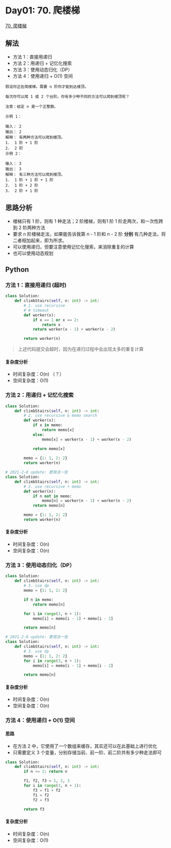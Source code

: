 
# Day01: 70. 爬楼梯

[70. 爬楼梯](https://leetcode-cn.com/problems/climbing-stairs/)

## 解法

* 方法 1：直接用递归 
* 方法 2：用递归 + 记忆化搜索
* 方法 3：使用动态归化（DP）
* 方法 4：使用递归 + O(1) 空间

```
假设你正在爬楼梯。需要 n 阶你才能到达楼顶。

每次你可以爬 1 或 2 个台阶。你有多少种不同的方法可以爬到楼顶呢？

注意：给定 n 是一个正整数。

示例 1：

输入： 2
输出： 2
解释： 有两种方法可以爬到楼顶。
1.  1 阶 + 1 阶
2.  2 阶
示例 2：

输入： 3
输出： 3
解释： 有三种方法可以爬到楼顶。
1.  1 阶 + 1 阶 + 1 阶
2.  1 阶 + 2 阶
3.  2 阶 + 1 阶

```

## 思路分析

* 楼梯只有 1 阶，则有 1 种走法；2 阶楼梯，则有1 阶 1 阶走两次，和一次性跨到 2 阶两种方法
* 要求 n 阶楼梯走法，如果能告诉我第 n - 1 阶和 n - 2 阶 **分别** 有几种走法，将二者相加起来，即为所求。
* 可以使用递归，但要注意使用记忆化搜索，来消除重复的计算
* 也可以使用动态规划

## Python

### 方法 1：直接用递归 (超时)

```python
class Solution:
    def climbStairs(self, n: int) -> int:
        # 1. use recursive
        # # timeout
        def worker(x):
            if x == 1 or x == 2:
                return x
            return worker(x - 1) + worker(x - 2)

        return worker(n)
```

> 上述代码提交会超时，因为在递归过程中会出现太多的重复计算

#### 复杂度分析

* 时间复杂度：O(n)  （？）
* 空间复杂度：O(1)

### 方法 2：用递归 + 记忆化搜索

```python
class Solution:
    def climbStairs(self, n: int) -> int:
        # 2. use recursive & memo search
        def worker(x):
            if x in memo:
                return memo[x]
            else:
                memo[x] = worker(x - 1) + worker(x - 2)

            return memo[x]
        
        memo = {1: 1, 2: 2}
        return worker(n)
```

```python
# 2021-2-8 update: 更简洁一些
class Solution:
    def climbStairs(self, n: int) -> int:
        # 2. use recursive + memo
        def worker(n):
            if n not in memo:
                memo[n] = worker(n - 1) + worker(n - 2)
            return memo[n]

        memo = {1: 1, 2: 2}
        return worker(n) 
```


#### 复杂度分析

* 时间复杂度：O(n)
* 空间复杂度：O(n)

### 方法 3：使用动态归化（DP）

```python
class Solution:
    def climbStairs(self, n: int) -> int:
        # 3. use dp
        memo = {1: 1, 2: 2}

        if n in memo:
            return memo[n]

        for i in range(3, n + 1):
            memo[i] = memo[i - 1] + memo[i - 2]

        return memo[n]
```


```python
# 2021-2-8 update: 更简洁一些 
class Solution:
    def climbStairs(self, n: int) -> int:
        # 3. use dp
        memo = {1: 1, 2: 2}
        for i in range(3, n + 1):
            memo[i] = memo[i - 1] + memo[i - 2]

        return memo[n]
```





#### 复杂度分析

* 时间复杂度：O(n)
* 空间复杂度：O(n)


### 方法 4：使用递归 + O(1) 空间

#### 思路

* 在方法 2 中，它使用了一个数组来缓存，其实还可以在此基础上进行优化
* 只需要定义 3 个变量，分别存储当前、前一阶、前二阶共有多少种走法即可


```python
class Solution:
    def climbStairs(self, n: int) -> int:
        if n <= 2: return n

        f1, f2, f3 = 1, 2, 3
        for i in range(3, n + 1):
            f3 = f1 + f2
            f1 = f2
            f2 = f3

        return f3
```


#### 复杂度分析

* 时间复杂度：O(n)
* 空间复杂度：O(1)